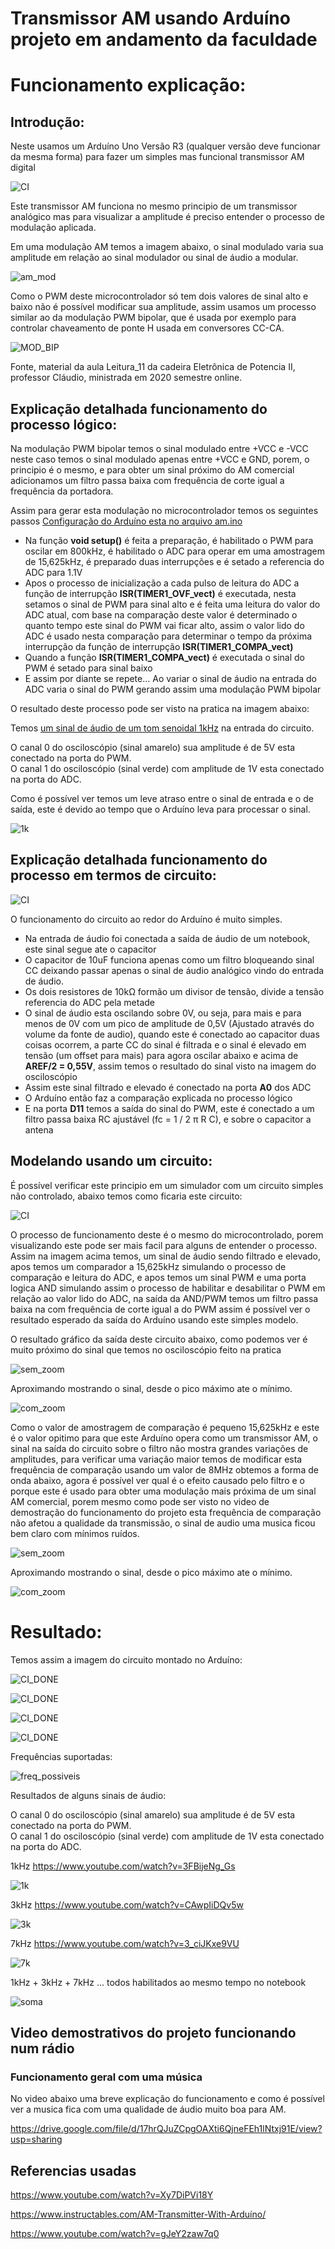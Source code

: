 # Transmissor AM usando Arduíno projeto em andamento da faculdade

# Funcionamento explicação:

## Introdução:
Neste usamos um Arduíno Uno Versão R3 (qualquer versão deve funcionar da mesma forma) para fazer um simples mas funcional transmissor AM digital

![CI](https://raw.githubusercontent.com/fgl27/Arduino_samples/master/uno/am/am/ci.png)

Este transmissor AM funciona no mesmo principio de um transmissor analógico mas para visualizar a amplitude é preciso entender o processo de modulação aplicada.

Em uma modulação AM temos a imagem abaixo, o sinal modulado varia sua amplitude em relação ao sinal modulador ou sinal de áudio a modular.

![am_mod](https://raw.githubusercontent.com/fgl27/Arduino_samples/master/uno/am/am/am_mod.png)

Como o PWM deste microcontrolador só tem dois valores de sinal alto e baixo não é possível modificar sua amplitude, assim usamos um processo similar ao da modulação PWM bipolar, que é usada por exemplo para controlar chaveamento de ponte H usada em conversores CC-CA.

![MOD_BIP](https://raw.githubusercontent.com/fgl27/Arduino_samples/master/uno/am/am/mod_bip.png)

Fonte, material da aula Leitura_11 da cadeira Eletrônica de Potencia II, professor Cláudio, ministrada em 2020 semestre online.

## Explicação detalhada funcionamento do processo lógico:

Na modulação PWM bipolar temos o sinal modulado entre +VCC e -VCC neste caso temos o sinal modulado apenas entre +VCC e GND, porem, o principio é o mesmo, e para obter um sinal próximo do AM comercial adicionamos um filtro passa baixa com frequência de corte igual a frequência da portadora.

Assim para gerar esta modulação no microcontrolador temos os seguintes passos [Configuração do Arduíno esta no arquivo am.ino](https://github.com/fgl27/Arduino_samples/blob/master/uno/am/am/am.ino)

* Na função **void setup()** é feita a preparação, é habilitado o PWM para oscilar em 800kHz, é habilitado o ADC para operar em uma amostragem de 15,625kHz, é preparado duas interrupções e é setado a referencia do ADC para 1.1V
* Apos o processo de inicialização a cada pulso de leitura do ADC a função de interrupção **ISR(TIMER1_OVF_vect)** é executada, nesta setamos o sinal de PWM para sinal alto e é feita uma leitura do valor do ADC atual, com base na comparação deste valor é determinado o quanto tempo este sinal do PWM vai ficar alto, assim o valor lido do ADC é usado nesta comparação para determinar o tempo da próxima interrupção da função de interrupção **ISR(TIMER1_COMPA_vect)**
* Quando a função **ISR(TIMER1_COMPA_vect)** é executada o sinal do PWM é setado para sinal baixo
* E assim por diante se repete... Ao variar o sinal de áudio na entrada do ADC varia o sinal do PWM gerando assim uma modulação PWM bipolar

O resultado deste processo pode ser visto na pratica na imagem abaixo:

Temos [um sinal de áudio de um tom senoidal 1kHz](https://www.youtube.com/watch?v=3FBijeNg_Gs) na entrada do circuito.

O canal 0 do osciloscópio (sinal amarelo) sua amplitude é de 5V esta conectado na porta do PWM.<br>
O canal 1 do osciloscópio (sinal verde) com amplitude de 1V esta conectado na porta do ADC.

Como é possível ver temos um leve atraso entre o sinal de entrada e o de saída, este é devido ao tempo que o Arduíno leva para processar o sinal.

![1k](https://raw.githubusercontent.com/fgl27/Arduino_samples/master/uno/am/am/ton_1_kHz.png)

## Explicação detalhada funcionamento do processo em termos de circuito:

![CI](https://raw.githubusercontent.com/fgl27/Arduino_samples/master/uno/am/am/ci.png)

O funcionamento do circuito ao redor do Arduíno é muito simples.

* Na entrada de áudio foi conectada a saída de áudio de um notebook, este sinal segue ate o capacitor
* O capacitor de 10uF funciona apenas como um filtro bloqueando sinal CC deixando passar apenas o sinal de áudio analógico vindo do entrada de áudio.
* Os dois resistores de 10kΩ formão um divisor de tensão, divide a tensão referencia do ADC pela metade
* O sinal de áudio esta oscilando sobre 0V, ou seja, para mais e para menos de 0V com um pico de amplitude de 0,5V (Ajustado através do volume da fonte de audio), quando este é conectado ao capacitor duas coisas ocorrem, a parte CC do sinal é filtrada e o sinal é elevado em tensão (um offset para mais) para agora oscilar abaixo e acima de **AREF/2 = 0,55V**, assim temos o resultado do sinal visto na imagem do osciloscópio
* Assim este sinal filtrado e elevado é conectado na porta **A0** dos ADC
* O Arduíno então faz a comparação explicada no processo lógico
* E na porta **D11** temos a saída do sinal do PWM, este é conectado a um filtro passa baixa RC ajustável (fc = 1 / 2 π R C), e sobre o capacitor a antena

## Modelando usando um circuito:

É possível verificar este principio em um simulador com um circuito simples não controlado, abaixo temos como ficaria este circuito:

![CI](https://raw.githubusercontent.com/fgl27/Arduino_samples/master/uno/am/am/ci_model.png)

O processo de funcionamento deste é o mesmo do microcontrolado, porem visualizando este pode ser mais facil para alguns de entender o processo.
Assim na imagem acima temos, um sinal de áudio sendo filtrado e elevado, apos temos um comparador a 15,625kHz simulando o processo de comparação e leitura do ADC, e apos temos um sinal PWM e uma porta logica AND simulando assim o processo de habilitar e desabilitar o PWM em relação ao valor lido do ADC, na saída da AND/PWM temos um filtro passa baixa na com frequência de corte igual a do PWM assim é possível ver o resultado esperado da saída do Arduíno usando este simples modelo.

O resultado gráfico da saída deste circuito abaixo, como podemos ver é muito próximo do sinal que temos no osciloscópio feito na pratica

![sem_zoom](https://raw.githubusercontent.com/fgl27/Arduino_samples/master/uno/am/am/sem_zoom.png)

Aproximando mostrando o sinal, desde o pico máximo ate o mínimo.

![com_zoom](https://raw.githubusercontent.com/fgl27/Arduino_samples/master/uno/am/am/com_zoom.png)

Como o valor de amostragem de comparação é pequeno 15,625kHz e este é o valor opitimo para que este Arduíno opera como um transmissor AM, o sinal na saída do circuito sobre o filtro não mostra grandes variações de amplitudes, para verificar uma variação maior temos de modificar esta frequência de comparação usando um valor de 8MHz obtemos a forma de onda abaixo, agora é possível ver qual é o efeito causado pelo filtro e o porque este é usado para obter uma modulação mais próxima de um sinal AM comercial, porem mesmo como pode ser visto no video de demostração do funcionamento do projeto esta frequência de comparação não afetou a qualidade da transmissão, o sinal de audio uma musica ficou bem claro com mínimos ruídos.

![sem_zoom](https://raw.githubusercontent.com/fgl27/Arduino_samples/master/uno/am/am/sem_zoom2.png)

Aproximando mostrando o sinal, desde o pico máximo ate o mínimo.

![com_zoom](https://raw.githubusercontent.com/fgl27/Arduino_samples/master/uno/am/am/com_zoom2.png)

# Resultado:

Temos assim a imagem do circuito montado no Arduíno:

![CI_DONE](https://github.com/fgl27/Arduino_samples/blob/master/uno/am/am/arduino_montado_desc.jpg?raw=true)

![CI_DONE](https://github.com/fgl27/Arduino_samples/blob/master/uno/am/am/arduino_montado_0.jpg?raw=true)

![CI_DONE](https://github.com/fgl27/Arduino_samples/blob/master/uno/am/am/arduino_montado_1.jpg?raw=true)

![CI_DONE](https://github.com/fgl27/Arduino_samples/blob/master/uno/am/am/arduino_montado_2.jpg?raw=true)

Frequências suportadas:

![freq_possiveis](https://raw.githubusercontent.com/fgl27/Arduino_samples/master/uno/am/am/freq_possiveis.png)

Resultados de alguns sinais de áudio:

O canal 0 do osciloscópio (sinal amarelo) sua amplitude é de 5V esta conectado na porta do PWM.<br>
O canal 1 do osciloscópio (sinal verde) com amplitude de 1V esta conectado na porta do ADC.

1kHz https://www.youtube.com/watch?v=3FBijeNg_Gs

![1k](https://raw.githubusercontent.com/fgl27/Arduino_samples/master/uno/am/am/ton_1_kHz.png)

3kHz https://www.youtube.com/watch?v=CAwpIiDQv5w

![3k](https://raw.githubusercontent.com/fgl27/Arduino_samples/master/uno/am/am/ton_3_kHz.png)

7kHz https://www.youtube.com/watch?v=3_ciJKxe9VU

![7k](https://raw.githubusercontent.com/fgl27/Arduino_samples/master/uno/am/am/ton_7_kHz.png)

1kHz + 3kHz + 7kHz ... todos habilitados ao mesmo tempo no notebook

![soma](https://raw.githubusercontent.com/fgl27/Arduino_samples/master/uno/am/am/soma_tom_1_3_7_kHz.png)

## Video demostrativos do projeto funcionando num rádio

### Funcionamento geral com uma música

No video abaixo uma breve explicação do funcionamento e como é possível ver a musica fica com uma qualidade de áudio muito boa para AM.

https://drive.google.com/file/d/17hrQJuZCpgOAXti6QjneFEh1lNtxj91E/view?usp=sharing

## Referencias usadas

https://www.youtube.com/watch?v=Xy7DiPVi18Y

https://www.instructables.com/AM-Transmitter-With-Arduíno/

https://www.youtube.com/watch?v=gJeY2zaw7q0
